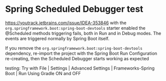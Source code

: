# Spring Scheduled Debugger test
https://youtrack.jetbrains.com/issue/IDEA-353846
with the `org.springframework.boot:spring-boot-devtools` starter enabled the @Scheduled methods triggering fails,
both in Run and in Debug modes.
The events are triggered normally by Spring Boot itself.

If you remove the `org.springframework.boot:spring-boot-devtools` dependency, re-import the project with the Spring Boot Run Configuration re-creating, then the Scheduled Debugger starts working as expected

testing:
Try with File | Settings | Advanced Settings | Frameworks-Spring Boot | Run Using Gradle ON and OFF